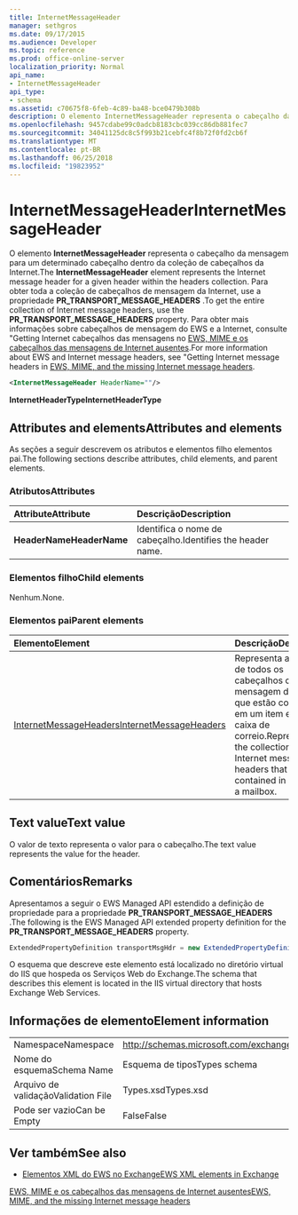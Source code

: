 ```yaml
---
title: InternetMessageHeader
manager: sethgros
ms.date: 09/17/2015
ms.audience: Developer
ms.topic: reference
ms.prod: office-online-server
localization_priority: Normal
api_name:
- InternetMessageHeader
api_type:
- schema
ms.assetid: c70675f8-6feb-4c89-ba48-bce0479b308b
description: O elemento InternetMessageHeader representa o cabeçalho da mensagem para um determinado cabeçalho dentro da coleção de cabeçalhos da Internet. Para obter toda a coleção de cabeçalhos de mensagem da Internet, use a propriedade PR_TRANSPORT_MESSAGE_HEADERS. Para obter mais informações sobre os cabeçalhos de mensagem do EWS e a Internet, seeGetting cabeçalhos de mensagens da Internet no EWS, MIME e os cabeçalhos das mensagens de Internet ausentes.
ms.openlocfilehash: 9457cdabe99c0adcb8183cbc039cc86db881fec7
ms.sourcegitcommit: 34041125dc8c5f993b21cebfc4f8b72f0fd2cb6f
ms.translationtype: MT
ms.contentlocale: pt-BR
ms.lasthandoff: 06/25/2018
ms.locfileid: "19823952"
---
```

# <a name="internetmessageheader"></a><span data-ttu-id="a427f-105">InternetMessageHeader</span><span class="sxs-lookup"><span data-stu-id="a427f-105">InternetMessageHeader</span></span>

<span data-ttu-id="a427f-106">O elemento **InternetMessageHeader** representa o cabeçalho da mensagem para um determinado cabeçalho dentro da coleção de cabeçalhos da Internet.</span><span class="sxs-lookup"><span data-stu-id="a427f-106">The **InternetMessageHeader** element represents the Internet message header for a given header within the headers collection.</span></span> <span data-ttu-id="a427f-107">Para obter toda a coleção de cabeçalhos de mensagem da Internet, use a propriedade **PR_TRANSPORT_MESSAGE_HEADERS** .</span><span class="sxs-lookup"><span data-stu-id="a427f-107">To get the entire collection of Internet message headers, use the **PR_TRANSPORT_MESSAGE_HEADERS** property.</span></span> <span data-ttu-id="a427f-108">Para obter mais informações sobre cabeçalhos de mensagem do EWS e a Internet, consulte "Getting Internet cabeçalhos das mensagens no [EWS, MIME e os cabeçalhos das mensagens de Internet ausentes](http://msdn.microsoft.com/en-us/library/exchange/hh545614%28v=exchg.140%29.aspx).</span><span class="sxs-lookup"><span data-stu-id="a427f-108">For more information about EWS and Internet message headers, see "Getting Internet message headers in [EWS, MIME, and the missing Internet message headers](http://msdn.microsoft.com/en-us/library/exchange/hh545614%28v=exchg.140%29.aspx).</span></span>
  
```XML
<InternetMessageHeader HeaderName=""/>
```

 <span data-ttu-id="a427f-109">**InternetHeaderType**</span><span class="sxs-lookup"><span data-stu-id="a427f-109">**InternetHeaderType**</span></span>
## <a name="attributes-and-elements"></a><span data-ttu-id="a427f-110">Attributes and elements</span><span class="sxs-lookup"><span data-stu-id="a427f-110">Attributes and elements</span></span>

<span data-ttu-id="a427f-111">As seções a seguir descrevem os atributos e elementos filho elementos pai.</span><span class="sxs-lookup"><span data-stu-id="a427f-111">The following sections describe attributes, child elements, and parent elements.</span></span>
  
### <a name="attributes"></a><span data-ttu-id="a427f-112">Atributos</span><span class="sxs-lookup"><span data-stu-id="a427f-112">Attributes</span></span>

|<span data-ttu-id="a427f-113">**Attribute**</span><span class="sxs-lookup"><span data-stu-id="a427f-113">**Attribute**</span></span>|<span data-ttu-id="a427f-114">**Descrição**</span><span class="sxs-lookup"><span data-stu-id="a427f-114">**Description**</span></span>|
|:-----|:-----|
|<span data-ttu-id="a427f-115">**HeaderName**</span><span class="sxs-lookup"><span data-stu-id="a427f-115">**HeaderName**</span></span> <br/> |<span data-ttu-id="a427f-116">Identifica o nome de cabeçalho.</span><span class="sxs-lookup"><span data-stu-id="a427f-116">Identifies the header name.</span></span>  <br/> |
   
### <a name="child-elements"></a><span data-ttu-id="a427f-117">Elementos filho</span><span class="sxs-lookup"><span data-stu-id="a427f-117">Child elements</span></span>

<span data-ttu-id="a427f-118">Nenhum.</span><span class="sxs-lookup"><span data-stu-id="a427f-118">None.</span></span>
  
### <a name="parent-elements"></a><span data-ttu-id="a427f-119">Elementos pai</span><span class="sxs-lookup"><span data-stu-id="a427f-119">Parent elements</span></span>

|<span data-ttu-id="a427f-120">**Elemento**</span><span class="sxs-lookup"><span data-stu-id="a427f-120">**Element**</span></span>|<span data-ttu-id="a427f-121">**Descrição**</span><span class="sxs-lookup"><span data-stu-id="a427f-121">**Description**</span></span>|
|:-----|:-----|
|[<span data-ttu-id="a427f-122">InternetMessageHeaders</span><span class="sxs-lookup"><span data-stu-id="a427f-122">InternetMessageHeaders</span></span>](internetmessageheaders.md) <br/> |<span data-ttu-id="a427f-123">Representa a coleção de todos os cabeçalhos de mensagem da Internet que estão contidos em um item em uma caixa de correio.</span><span class="sxs-lookup"><span data-stu-id="a427f-123">Represents the collection of all Internet message headers that are contained in an item in a mailbox.</span></span>  <br/> |
   
## <a name="text-value"></a><span data-ttu-id="a427f-124">Text value</span><span class="sxs-lookup"><span data-stu-id="a427f-124">Text value</span></span>

<span data-ttu-id="a427f-125">O valor de texto representa o valor para o cabeçalho.</span><span class="sxs-lookup"><span data-stu-id="a427f-125">The text value represents the value for the header.</span></span>
  
## <a name="remarks"></a><span data-ttu-id="a427f-126">Comentários</span><span class="sxs-lookup"><span data-stu-id="a427f-126">Remarks</span></span>

<span data-ttu-id="a427f-127">Apresentamos a seguir o EWS Managed API estendido a definição de propriedade para a propriedade **PR_TRANSPORT_MESSAGE_HEADERS** .</span><span class="sxs-lookup"><span data-stu-id="a427f-127">The following is the EWS Managed API extended property definition for the **PR_TRANSPORT_MESSAGE_HEADERS** property.</span></span> 
  
```cs
ExtendedPropertyDefinition transportMsgHdr = new ExtendedPropertyDefinition(0x007D, MapiPropertyType.String);
```

<span data-ttu-id="a427f-128">O esquema que descreve este elemento está localizado no diretório virtual do IIS que hospeda os Serviços Web do Exchange.</span><span class="sxs-lookup"><span data-stu-id="a427f-128">The schema that describes this element is located in the IIS virtual directory that hosts Exchange Web Services.</span></span>
  
## <a name="element-information"></a><span data-ttu-id="a427f-129">Informações de elemento</span><span class="sxs-lookup"><span data-stu-id="a427f-129">Element information</span></span>

|||
|:-----|:-----|
|<span data-ttu-id="a427f-130">Namespace</span><span class="sxs-lookup"><span data-stu-id="a427f-130">Namespace</span></span>  <br/> |http://schemas.microsoft.com/exchange/services/2006/types  <br/> |
|<span data-ttu-id="a427f-131">Nome do esquema</span><span class="sxs-lookup"><span data-stu-id="a427f-131">Schema Name</span></span>  <br/> |<span data-ttu-id="a427f-132">Esquema de tipos</span><span class="sxs-lookup"><span data-stu-id="a427f-132">Types schema</span></span>  <br/> |
|<span data-ttu-id="a427f-133">Arquivo de validação</span><span class="sxs-lookup"><span data-stu-id="a427f-133">Validation File</span></span>  <br/> |<span data-ttu-id="a427f-134">Types.xsd</span><span class="sxs-lookup"><span data-stu-id="a427f-134">Types.xsd</span></span>  <br/> |
|<span data-ttu-id="a427f-135">Pode ser vazio</span><span class="sxs-lookup"><span data-stu-id="a427f-135">Can be Empty</span></span>  <br/> |<span data-ttu-id="a427f-136">False</span><span class="sxs-lookup"><span data-stu-id="a427f-136">False</span></span>  <br/> |
   
## <a name="see-also"></a><span data-ttu-id="a427f-137">Ver também</span><span class="sxs-lookup"><span data-stu-id="a427f-137">See also</span></span>



- [<span data-ttu-id="a427f-138">Elementos XML do EWS no Exchange</span><span class="sxs-lookup"><span data-stu-id="a427f-138">EWS XML elements in Exchange</span></span>](ews-xml-elements-in-exchange.md)


[<span data-ttu-id="a427f-139">EWS, MIME e os cabeçalhos das mensagens de Internet ausentes</span><span class="sxs-lookup"><span data-stu-id="a427f-139">EWS, MIME, and the missing Internet message headers</span></span>](http://msdn.microsoft.com/en-us/library/exchange/hh545614%28v=exchg.140%29.aspx)

